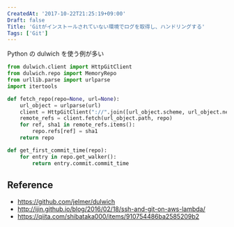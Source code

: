 ```yaml
---
CreatedAt: '2017-10-22T21:25:19+09:00'
Draft: false
Title: 'Gitがインストールされていない環境でログを取得し、ハンドリングする'
Tags: ['Git']
---
```


Python の dulwich を使う例が多い

<!--more-->

```python
from dulwich.client import HttpGitClient
from dulwich.repo import MemoryRepo
from urllib.parse import urlparse
import itertools

def fetch_repo(repo=None, url=None):
    url_object = urlparse(url)
    client = HttpGitClient("://".join([url_object.scheme, url_object.netloc]))
    remote_refs = client.fetch(url_object.path, repo)
    for ref, sha1 in remote_refs.items():
        repo.refs[ref] = sha1
    return repo

def get_first_commit_time(repo):
    for entry in repo.get_walker():
        return entry.commit.commit_time
```

## Reference

- https://github.com/jelmer/dulwich
- http://ijin.github.io/blog/2016/02/18/ssh-and-git-on-aws-lambda/
- https://qiita.com/shibataka000/items/910754486ba2585209b2
